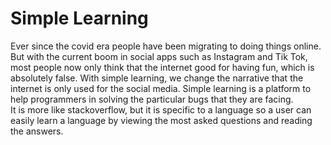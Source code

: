 # Simple Learning

Ever since the covid era people have been migrating to doing things online.  But with the current boom in social apps such as Instagram and Tik Tok, most people now only think that
the internet good for having fun, which is absolutely false.  With simple learning, we change the narrative that the internet is only used for the social media.
Simple learning is a platform to help programmers in solving the particular bugs that they are facing.  
It is more like stackoverflow, but it is specific to a language so a user can easily learn a language by viewing the most asked questions and reading the answers.
